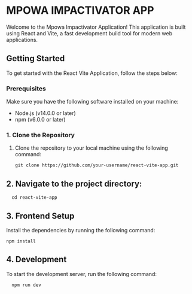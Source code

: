 # MPOWA IMPACTIVATOR APP

Welcome to the Mpowa Impactivator Application! This application is built using React and Vite, a fast development build tool for modern web applications.

## Getting Started

To get started with the React Vite Application, follow the steps below:

### Prerequisites

Make sure you have the following software installed on your machine:

- Node.js (v14.0.0 or later)
- npm (v6.0.0 or later)


### 1. Clone the Repository

1. Clone the repository to your local machine using the following command:

       git clone https://github.com/your-username/react-vite-app.git

## 2. Navigate to the project directory:

      cd react-vite-app


## 3. Frontend Setup
   Install the dependencies by running the following command:
    
    npm install
   
## 4. Development
   To start the development server, run the following command:  

      npm run dev
   
    
